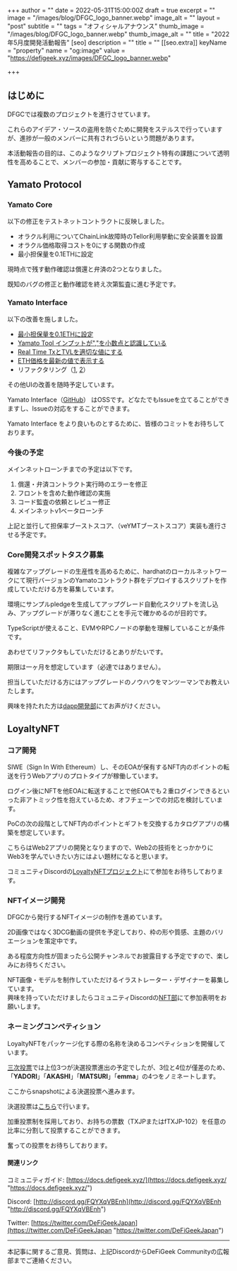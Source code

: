 +++
author = ""
date = 2022-05-31T15:00:00Z
draft = true
excerpt = ""
image = "/images/blog/DFGC_logo_banner.webp"
image_alt = ""
layout = "post"
subtitle = ""
tags = "オフィシャルアナウンス"
thumb_image = "/images/blog/DFGC_logo_banner.webp"
thumb_image_alt = ""
title = "2022年5月度開発活動報告"
[seo]
description = ""
title = ""
[[seo.extra]]
keyName = "property"
name = "og:image"
value = "https://defigeek.xyz/images/DFGC_logo_banner.webp"

+++
## はじめに

DFGCでは複数のプロジェクトを進行させています。

これらのアイデア・ソースの盗用を防ぐために開発をステルスで行っていますが、進捗が一般のメンバーに共有されづらいという問題があります。

本活動報告の目的は、このようなクリプトプロジェクト特有の課題について透明性を高めることで、メンバーの参加・貢献に寄与することです。

## Yamato Protocol

### Yamato Core

以下の修正をテストネットコントラクトに反映しました。

* オラクル利用についてChainLink故障時のTellor利用挙動に安全装置を設置
* オラクル価格取得コストを0にする関数の作成
* 最小担保量を0.1ETHに設定

現時点で残す動作確認は償還と弁済の2つとなりました。

既知のバグの修正と動作確認を終え次第監査に進む予定です。

### Yamato Interface

以下の改善を施しました。

* [最小担保量を0.1ETHに設定](https://github.com/DeFiGeek-Community/yamato-interface/pull/142)
* [Yamato Tool インプットが","を小数点と認識している](https://github.com/DeFiGeek-Community/yamato-interface/issues/130)
* [Real Time TxとTVLを適切な値にする](https://github.com/DeFiGeek-Community/yamato-interface/pull/139)
* [ETH価格を最新の値で表示する](https://github.com/DeFiGeek-Community/yamato-interface/pull/144)
* リファクタリング（[1](https://github.com/DeFiGeek-Community/yamato-interface/pull/141), [2](https://github.com/DeFiGeek-Community/yamato-interface/pull/143)）

その他UIの改善を随時予定しています。

Yamato Interface（[GitHub](https://github.com/DeFiGeek-Community/yamato-interface)） はOSSです。どなたでもIssueを立てることができますし、Issueの対応をすることができます。

Yamato Interface をより良いものとするために、皆様のコミットをお待ちしております。

### 今後の予定

メインネットローンチまでの予定は以下です。

1. 償還・弁済コントラクト実行時のエラーを修正
2. フロントを含めた動作確認の実施
3. コード監査の依頼とレビュー修正
4. メインネットv1ベータローンチ

上記と並行して担保率ブーストスコア、（veYMTブーストスコア）実装も進行させる予定です。

### Core開発スポットタスク募集

複雑なアップグレードの生産性を高めるために、hardhatのローカルネットワークにて現行バージョンのYamatoコントラクト群をデプロイするスクリプトを作成していただける方を募集しています。

環境にサンプルpledgeを生成してアップグレード自動化スクリプトを流し込み、アップグレードが滞りなく進むことを手元で確かめるのが目的です。

TypeScriptが使えること、EVMやRPCノードの挙動を理解していることが条件です。

あわせてリファクタもしていただけるとありがたいです。

期限は一ヶ月を想定しています（必達ではありません）。

担当していただける方にはアップグレードのノウハウをマンツーマンでお教えいたします。

興味を持たれた方は[dapp開発部](https://discord.com/channels/705052448418693180/805369891220881479)にてお声がけください。

## LoyaltyNFT

### コア開発

SIWE（Sign In With Ethereum）し、そのEOAが保有するNFT内のポイントの転送を行うWebアプリのプロトタイプが稼働しています。

ログイン後にNFTを他EOAに転送することで他EOAでも２重ログインできるといった非アトミック性を抱えているため、オフチェーンでの対応を検討しています。

PoCの次の段階としてNFT内のポイントとギフトを交換するカタログアプリの構築を想定しています。

こちらはWeb2アプリの開発となりますので、Web2の技術をとっかかりにWeb3を学んでいきたい方にはよい題材になると思います。

コミュニティDiscordの[LoyaltyNFTプロジェクト](https://discord.com/channels/705052448418693180/899825377143320576)にて参加をお待ちしております。

### NFTイメージ開発

DFGCから発行するNFTイメージの制作を進めています。

2D画像ではなく3DCG動画の提供を予定しており、枠の形や質感、主題のバリエーションを策定中です。

ある程度方向性が固まったら公開チャンネルでお披露目する予定ですので、楽しみにお待ちください。

NFT画像・モデルを制作していただけるイラストレーター・デザイナーを募集しています。  
興味を持っていただけましたらコミュニティDiscordの[NFT部](https://discord.com/channels/705052448418693180/897682225913528420)にて参加表明をお願いします。

### ネーミングコンペティション

LoyaltyNFTをパッケージ化する際の名称を決めるコンペティションを開催しています。

[三次投票](https://gov.defigeek.xyz/t/topic/105/36)では上位3つが決選投票進出の予定でしたが、3位と4位が僅差のため、「**YADORI**」「**AKASHI**」「**MATSURI**」「**emma**」の4つをノミネートします。

ここからsnapshotによる決選投票へ進みます。

決選投票は[こちら](https://snapshot.org/#/defigeek.eth/proposal/0x4f760621a4af93a0f412c58323fc2fc9c54cc3bd000462b910280531fe2fe5c5)で行います。

加重投票制を採用しており、お持ちの票数（TXJPまたはfTXJP-102）を任意の比率に分割して投票することができます。

奮っての投票をお待ちしております。

#### 関連リンク

コミュニティガイド: [https://docs.defigeek.xyz/](https://docs.defigeek.xyz/ "https://docs.defigeek.xyz/")

Discord: [http://discord.gg/FQYXqVBEnh](http://discord.gg/FQYXqVBEnh "http://discord.gg/FQYXqVBEnh")

Twitter: [https://twitter.com/DeFiGeekJapan](https://twitter.com/DeFiGeekJapan "https://twitter.com/DeFiGeekJapan")

***

本記事に関するご意見、質問は、上記DiscordからDeFiGeek Communityの広報部までご連絡ください。
